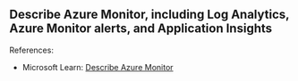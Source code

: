 ## Describe Azure Monitor, including Log Analytics, Azure Monitor alerts, and Application Insights

References:

* Microsoft Learn: [Describe Azure Monitor](https://learn.microsoft.com/en-us/training/modules/describe-monitoring-tools-azure/4-describe-azure-monitor)
